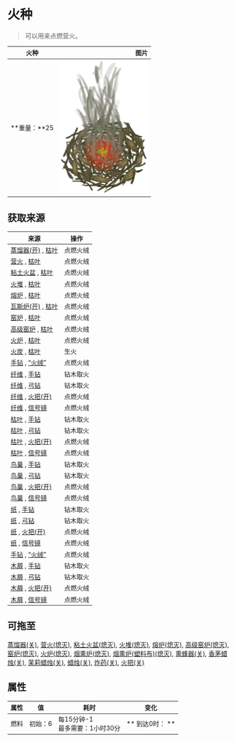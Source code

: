 # 火种  
> 可以用来点燃营火。  
  
  火种  |   图片   
 ----  |  ----:   
 **重量：**25  |  <img decoding="async" src="Sprite/TinderLit.png" href="a.md" style="max-width:300px;max-height:300px;">   
  
## 获取来源  
来源  |  操作  
----  |  ----  
[蒸馏器(开)](AlembicOn.md) , [枯叶](LeavesDry.md)  |  点燃火绒  
[营火](Campfire.md) , [枯叶](LeavesDry.md)  |  点燃火绒  
[粘土火盆](ClayFirePit.md) , [枯叶](LeavesDry.md)  |  点燃火绒  
[火堆](Fire.md) , [枯叶](LeavesDry.md)  |  点燃火绒  
[熔炉](Forge.md) , [枯叶](LeavesDry.md)  |  点燃火绒  
[瓦斯炉(开)](GasCookerOn.md) , [枯叶](LeavesDry.md)  |  点燃火绒  
[窑炉](Kiln.md) , [枯叶](LeavesDry.md)  |  点燃火绒  
[高级窑炉](KilnAdvanced.md) , [枯叶](LeavesDry.md)  |  点燃火绒  
[火炉](Stove.md) , [枯叶](LeavesDry.md)  |  点燃火绒  
[火炭](Embers.md) , [枯叶](LeavesDry.md)  |  生火  
[手钻](FirePlow.md) , [“火绒”](tag_Tinder.md)  |  点燃火绒  
[纤维](Fibers.md) , [手钻](HandDrill.md)  |  钻木取火  
[纤维](Fibers.md) , [弓钻](BowDrill.md)  |  钻木取火  
[纤维](Fibers.md) , [火把(开)](TorchOn.md)  |  点燃火绒  
[纤维](Fibers.md) , [信号镜](SignalingMirror.md)  |  点燃火绒  
[枯叶](LeavesDry.md) , [手钻](HandDrill.md)  |  钻木取火  
[枯叶](LeavesDry.md) , [弓钻](BowDrill.md)  |  钻木取火  
[枯叶](LeavesDry.md) , [火把(开)](TorchOn.md)  |  点燃火绒  
[枯叶](LeavesDry.md) , [信号镜](SignalingMirror.md)  |  点燃火绒  
[鸟巢](Nest.md) , [手钻](HandDrill.md)  |  钻木取火  
[鸟巢](Nest.md) , [弓钻](BowDrill.md)  |  钻木取火  
[鸟巢](Nest.md) , [火把(开)](TorchOn.md)  |  点燃火绒  
[鸟巢](Nest.md) , [信号镜](SignalingMirror.md)  |  点燃火绒  
[纸](Papers.md) , [手钻](HandDrill.md)  |  钻木取火  
[纸](Papers.md) , [弓钻](BowDrill.md)  |  钻木取火  
[纸](Papers.md) , [火把(开)](TorchOn.md)  |  点燃火绒  
[纸](Papers.md) , [信号镜](SignalingMirror.md)  |  点燃火绒  
[手钻](FirePlow.md) , [“火绒”](tag_Tinder.md)  |  点燃火绒  
[木屑](WoodShavings.md) , [手钻](HandDrill.md)  |  钻木取火  
[木屑](WoodShavings.md) , [弓钻](BowDrill.md)  |  钻木取火  
[木屑](WoodShavings.md) , [火把(开)](TorchOn.md)  |  点燃火绒  
[木屑](WoodShavings.md) , [信号镜](SignalingMirror.md)  |  点燃火绒  
## 可拖至  
[蒸馏器(关)](AlembicOff.md), [营火(熄灭)](CampfireExtinguished.md), [粘土火盆(熄灭)](ClayFirePitExtinguished.md), [火堆(熄灭)](FireExtinguished.md), [熔炉(熄灭)](ForgeExtinguished.md), [高级窑炉(熄灭)](KilnAdvancedExtinguished.md), [窑炉(熄灭)](KilnExtinguished.md), [火炉(熄灭)](StoveExtinguished.md), [烟熏炉(熄灭)](SmokerExtinguished.md), [烟熏炉(塑料布)(熄灭)](SmokerExtinguishedPlastic.md), [熏蜂器(关)](BeeSmokerOff.md), [香茅蜡烛(关)](CandleCitronellaOff.md), [茉莉蜡烛(关)](CandleJasmineOff.md), [蜡烛(关)](CandleOff.md), [炸药(关)](DynamiteOff.md), [火把(关)](TorchOff.md)  
## 属性   
属性  |  值  |  耗时  |  变化  
----  |  ----  |  ----  |  ----  
燃料  |  初始：6  |  每15分钟-1<br>最多需要：1小时30分  |  ** 到达0时： **<br>  
